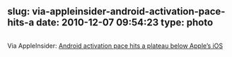 slug: via-appleinsider-android-activation-pace-hits-a
date: 2010-12-07 09:54:23
type: photo
---

<a href="http://www.appleinsider.com/articles/10/12/06/android_activation_pace_hits_a_plateau_below_apples_ios.html"><img src="{{@asset.url swerner/tumblr/2010-12-07-via-appleinsider-android-activation-pace-hits-a-5b3e07cd87.jpeg}}" alt=""/></a>

Via AppleInsider: [Android activation pace hits a plateau below Apple’s iOS](http://www.appleinsider.com/articles/10/12/06/android_activation_pace_hits_a_plateau_below_apples_ios.html)
